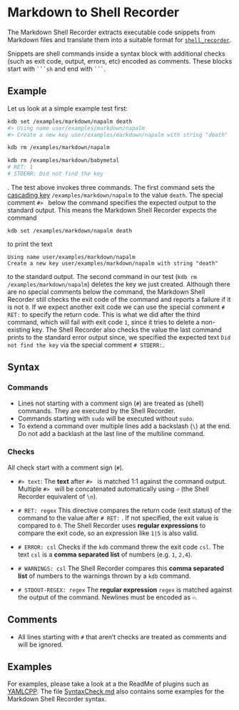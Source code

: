 # Markdown to Shell Recorder

The Markdown Shell Recorder extracts executable code snippets from Markdown files and translate them into a suitable format for [`shell_recorder`](../shell_recorder/README.md).

Snippets are shell commands inside a syntax block with additional checks (such as exit code, output, errors, etc) encoded as comments. These blocks start with ```` ```sh ````  and end with ```` ``` ````.

## Example

Let us look at a simple example test first:

```sh
kdb set /examples/markdown/napalm death
#> Using name user/examples/markdown/napalm
#> Create a new key user/examples/markdown/napalm with string "death"

kdb rm /examples/markdown/napalm

kdb rm /examples/markdown/babymetal
# RET: 1
# STDERR: Did not find the key
```

. The test above invokes three commands. The first command sets the [cascading key](/doc/tutorials/cascading.md)
`/examples/markdown/napalm` to the value `death`. The special comment `#> ` below the command specifies the expected output to the standard
output. This means the Markdown Shell Recorder expects the command

```
kdb set /examples/markdown/napalm death
```

to print the text

```
Using name user/examples/markdown/napalm
Create a new key user/examples/markdown/napalm with string "death"
```

to the standard output. The second command in our test (`kdb rm /examples/markdown/napalm`) deletes the key we just created. Although there
are no special comments below the command, the Markdown Shell Recorder still checks the exit code of the command and reports a failure if
it is not `0`. If we expect another exit code we can use the special comment `# RET:` to specify the return code. This is what we did after
the third command, which will fail with exit code `1`, since it tries to delete a non-existing key. The Shell Recorder also checks the
value the last command prints to the standard error output since, we specified the expected text `Did not find the key` via the special
comment `# STDERR:`.

## Syntax

### Commands

- Lines not starting with a comment sign (`#`) are treated as (shell) commands. They are  executed by the Shell Recorder.
- Commands starting with `sudo` will be executed without `sudo`.
- To extend a command over multiple lines add a backslash (`\`) at the end. Do not add a backlash at the last line of the multiline command.

### Checks

All check start with a comment sign (`#`).

- `#> text`: The **text** after `#> ` is matched 1:1 against the command output. Multiple `#> ` will be concatenated automatically using `⏎` (the Shell Recorder equivalent of `\n`).

- `# RET: regex` This directive compares the return code (exit status) of the command to the value after `# RET:` . If not specified, the exit value is compared to `0`. The Shell Recorder uses **regular expressions** to compare the exit code, so an expression like `1|5` is also valid.

- `# ERROR: csl` Checks if the `kdb` command threw the exit code `csl`. The text `csl` is a **comma separated list** of numbers (e.g. `1`, `2,4`).

- `# WARNINGS: csl` The Shell Recorder compares this **comma separated list** of numbers to the warnings thrown by a `kdb` command.

- `# STDOUT-REGEX: regex` The **regular expression** `regex` is matched against the output of the command. Newlines must be encoded as `⏎`.

## Comments

- All lines starting with `#` that aren’t checks are treated as comments and will be ignored.

## Examples

For examples, please take a look at a the ReadMe of plugins such as [YAMLCPP](/src/plugins/yamlcpp/README). The file [SyntaxCheck.md](SyntaxCheck.md) also contains some examples for the Markdown Shell Recorder syntax.
